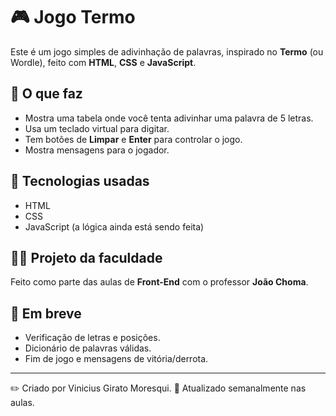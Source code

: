 # 🎮 Jogo Termo

Este é um jogo simples de adivinhação de palavras, inspirado no **Termo** (ou Wordle), feito com **HTML**, **CSS** e **JavaScript**.

## 📌 O que faz

- Mostra uma tabela onde você tenta adivinhar uma palavra de 5 letras.
- Usa um teclado virtual para digitar.
- Tem botões de **Limpar** e **Enter** para controlar o jogo.
- Mostra mensagens para o jogador.

## 🧱 Tecnologias usadas

- HTML
- CSS
- JavaScript (a lógica ainda está sendo feita)

## 👨‍🏫 Projeto da faculdade

Feito como parte das aulas de **Front-End** com o professor **João Choma**.

## 🚧 Em breve

- Verificação de letras e posições.
- Dicionário de palavras válidas.
- Fim de jogo e mensagens de vitória/derrota.

---

✏️ Criado por Vinicius Girato Moresqui.
📅 Atualizado semanalmente nas aulas.
